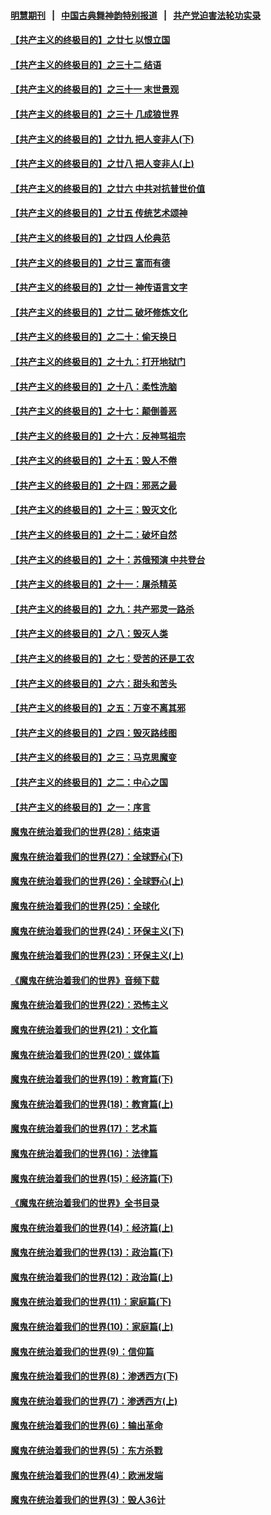 #### [明慧期刊](https://github.com/gfw-breaker/mh-qikan) &nbsp;&nbsp;|&nbsp;&nbsp; [中国古典舞神韵特别报道](https://github.com/gfw-breaker/mh-news/blob/master/shenyun.md?t=07091437) &nbsp;&nbsp;|&nbsp;&nbsp; [共产党迫害法轮功实录](https://github.com/gfw-breaker/mh-news/blob/master/README.md?t=07091437)  

#### [【共产主义的终极目的】之廿七 以恨立国](../pages/nsc422/n11336944.md?t=07091437) 

#### [【共产主义的终极目的】之三十二 结语](../pages/nsc422/n11360535.md?t=07091437) 

#### [【共产主义的终极目的】之三十一 末世景观](../pages/nsc422/n11351129.md?t=07091437) 

#### [【共产主义的终极目的】之三十 几成狼世界](../pages/nsc422/n11348280.md?t=07091437) 

#### [【共产主义的终极目的】之廿九 把人变非人(下)](../pages/nsc422/n11344140.md?t=07091437) 

#### [【共产主义的终极目的】之廿八 把人变非人(上)](../pages/nsc422/n11340492.md?t=07091437) 

#### [【共产主义的终极目的】之廿六 中共对抗普世价值](../pages/nsc422/n11324785.md?t=07091437) 

#### [【共产主义的终极目的】之廿五 传统艺术颂神](../pages/nsc422/n11296396.md?t=07091437) 

#### [【共产主义的终极目的】之廿四 人伦典范](../pages/nsc422/n11296397.md?t=07091437) 

#### [【共产主义的终极目的】之廿三 富而有德](../pages/nsc422/n11283598.md?t=07091437) 

#### [【共产主义的终极目的】之廿一 神传语言文字](../pages/nsc422/n11263265.md?t=07091437) 

#### [【共产主义的终极目的】之廿二 破坏修炼文化](../pages/nsc422/n11245728.md?t=07091437) 

#### [【共产主义的终极目的】之二十：偷天换日](../pages/nsc422/n11238846.md?t=07091437) 

#### [【共产主义的终极目的】之十九：打开地狱门](../pages/nsc422/n11206376.md?t=07091437) 

#### [【共产主义的终极目的】之十八：柔性洗脑](../pages/nsc422/n11199994.md?t=07091437) 

#### [【共产主义的终极目的】之十七：颠倒善恶](../pages/nsc422/n11179782.md?t=07091437) 

#### [【共产主义的终极目的】之十六：反神骂祖宗](../pages/nsc422/n11166798.md?t=07091437) 

#### [【共产主义的终极目的】之十五：毁人不倦](../pages/nsc422/n11166792.md?t=07091437) 

#### [【共产主义的终极目的】之十四：邪恶之最](../pages/nsc422/n11150249.md?t=07091437) 

#### [【共产主义的终极目的】之十三：毁灭文化](../pages/nsc422/n11135227.md?t=07091437) 

#### [【共产主义的终极目的】之十二：破坏自然](../pages/nsc422/n11135214.md?t=07091437) 

#### [【共产主义的终极目的】之十：苏俄预演 中共登台](../pages/nsc422/n11118424.md?t=07091437) 

#### [【共产主义的终极目的】之十一：屠杀精英](../pages/nsc422/n11118442.md?t=07091437) 

#### [【共产主义的终极目的】之九：共产邪灵一路杀](../pages/nsc422/n11114139.md?t=07091437) 

#### [【共产主义的终极目的】之八：毁灭人类](../pages/nsc422/n11108503.md?t=07091437) 

#### [【共产主义的终极目的】之七：受苦的还是工农](../pages/nsc422/n11101809.md?t=07091437) 

#### [【共产主义的终极目的】之六：甜头和苦头](../pages/nsc422/n11096971.md?t=07091437) 

#### [【共产主义的终极目的】之五：万变不离其邪](../pages/nsc422/n11091285.md?t=07091437) 

#### [【共产主义的终极目的】之四：毁灭路线图](../pages/nsc422/n11086284.md?t=07091437) 

#### [【共产主义的终极目的】之三：马克思魔变](../pages/nsc422/n11061941.md?t=07091437) 

#### [【共产主义的终极目的】之二：中心之国](../pages/nsc422/n11047728.md?t=07091437) 

#### [【共产主义的终极目的】之一：序言](../pages/nsc422/n11086077.md?t=07091437) 

#### [魔鬼在统治着我们的世界(28)：结束语](../pages/nsc422/n10936246.md?t=07091437) 

#### [魔鬼在统治着我们的世界(27)：全球野心(下)](../pages/nsc422/n10928319.md?t=07091437) 

#### [魔鬼在统治着我们的世界(26)：全球野心(上)](../pages/nsc422/n10900318.md?t=07091437) 

#### [魔鬼在统治着我们的世界(25)：全球化](../pages/nsc422/n10788205.md?t=07091437) 

#### [魔鬼在统治着我们的世界(24)：环保主义(下)](../pages/nsc422/n10695307.md?t=07091437) 

#### [魔鬼在统治着我们的世界(23)：环保主义(上)](../pages/nsc422/n10688613.md?t=07091437) 

#### [《魔鬼在统治着我们的世界》音频下载](../pages/nsc422/n10635553.md?t=07091437) 

#### [魔鬼在统治着我们的世界(22)：恐怖主义](../pages/nsc422/n10614727.md?t=07091437) 

#### [魔鬼在统治着我们的世界(21)：文化篇](../pages/nsc422/n10597706.md?t=07091437) 

#### [魔鬼在统治着我们的世界(20)：媒体篇](../pages/nsc422/n10586579.md?t=07091437) 

#### [魔鬼在统治着我们的世界(19)：教育篇(下)](../pages/nsc422/n10564808.md?t=07091437) 

#### [魔鬼在统治着我们的世界(18)：教育篇(上)](../pages/nsc422/n10526970.md?t=07091437) 

#### [魔鬼在统治着我们的世界(17)：艺术篇](../pages/nsc422/n10499093.md?t=07091437) 

#### [魔鬼在统治着我们的世界(16)：法律篇](../pages/nsc422/n10485969.md?t=07091437) 

#### [魔鬼在统治着我们的世界(15)：经济篇(下)](../pages/nsc422/n10469975.md?t=07091437) 

#### [《魔鬼在统治着我们的世界》全书目录](../pages/nsc422/n10464261.md?t=07091437) 

#### [魔鬼在统治着我们的世界(14)：经济篇(上)](../pages/nsc422/n10457370.md?t=07091437) 

#### [魔鬼在统治着我们的世界(13)：政治篇(下)](../pages/nsc422/n10448270.md?t=07091437) 

#### [魔鬼在统治着我们的世界(12)：政治篇(上)](../pages/nsc422/n10444576.md?t=07091437) 

#### [魔鬼在统治着我们的世界(11)：家庭篇(下)](../pages/nsc422/n10440961.md?t=07091437) 

#### [魔鬼在统治着我们的世界(10)：家庭篇(上)](../pages/nsc422/n10435448.md?t=07091437) 

#### [魔鬼在统治着我们的世界(9)：信仰篇](../pages/nsc422/n10432159.md?t=07091437) 

#### [魔鬼在统治着我们的世界(8)：渗透西方(下)](../pages/nsc422/n10429603.md?t=07091437) 

#### [魔鬼在统治着我们的世界(7)：渗透西方(上)](../pages/nsc422/n10426013.md?t=07091437) 

#### [魔鬼在统治着我们的世界(6)：输出革命](../pages/nsc422/n10421536.md?t=07091437) 

#### [魔鬼在统治着我们的世界(5)：东方杀戮](../pages/nsc422/n10417707.md?t=07091437) 

#### [魔鬼在统治着我们的世界(4)：欧洲发端](../pages/nsc422/n10414890.md?t=07091437) 

#### [魔鬼在统治着我们的世界(3)：毁人36计](../pages/nsc422/n10411583.md?t=07091437) 

